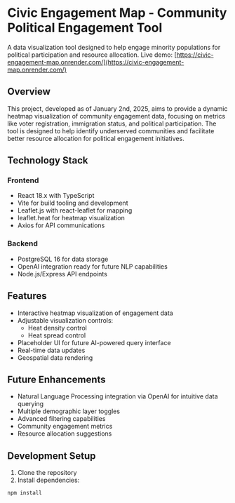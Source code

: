 # Civic Engagement Map - Community Political Engagement Tool

A data visualization tool designed to help engage minority populations for political participation and resource allocation. Live demo: [https://civic-engagement-map.onrender.com/](https://civic-engagement-map.onrender.com/)

## Overview

This project, developed as of January 2nd, 2025, aims to provide a dynamic heatmap visualization of community engagement data, focusing on metrics like voter registration, immigration status, and political participation. The tool is designed to help identify underserved communities and facilitate better resource allocation for political engagement initiatives.

## Technology Stack

### Frontend
- React 18.x with TypeScript
- Vite for build tooling and development
- Leaflet.js with react-leaflet for mapping
- leaflet.heat for heatmap visualization
- Axios for API communications

### Backend
- PostgreSQL 16 for data storage
- OpenAI integration ready for future NLP capabilities
- Node.js/Express API endpoints

## Features

- Interactive heatmap visualization of engagement data
- Adjustable visualization controls:
  - Heat density control
  - Heat spread control
- Placeholder UI for future AI-powered query interface
- Real-time data updates
- Geospatial data rendering

## Future Enhancements

- Natural Language Processing integration via OpenAI for intuitive data querying
- Multiple demographic layer toggles
- Advanced filtering capabilities
- Community engagement metrics
- Resource allocation suggestions

## Development Setup

1. Clone the repository
2. Install dependencies:
```bash
npm install